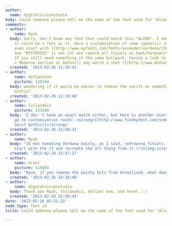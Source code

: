 ```yaml
---
author:
  name: digitalvisionstudio
body: Could someone please tell me the name of the font used for "Alien"
comments:
- author:
    name: Ryuk
  body: Sorry, don't know any font that could match this "ALIEN". I don't even think
    it could be a font as it, more a customization of some (generic) sans. You could
    even start with [[http://www.myfonts.com/fonts/ascender/verdana/|Verdana]] (the
    one "MYSTERIES" is set in) and rework all finials as hook/harpoon/trident/claw.
    If you still need something in the same ballpark, having a look to the [[http://www.dafont.com/theme.php?cat=402&text=ALIEN&fpp=50|Gothic
    > Moderne section at DaFont]] may worth a shot ([[http://www.dafont.com/unrealised.font?fpp=50&text=ALIEN|Unreleased]]...).
  created: '2013-02-26 11:18:41'
- author:
    name: defiantone
    picture: 126244
  body: wondering if it would be easier to remove the serifs on something like Copperplate
    Gothic?
  created: '2013-02-26 11:19:40'
- author:
    name: fvilanakis
    picture: 123289
  body: 'I don''t have an exact match either, but here is another start point if you
    go to customization route: <strong>[[http://www.findmyfont.com/index.php/fonts/font-preview?fset=ITC&ffam=ITC%20Serif%20Gothic%20-%20Regular&fid=c94f629ae662e045441d45b41eef0256&fsize=60&text=ALIEN&fit=1|ITC
    Serif Gothic]]</strong>'
  created: '2013-02-26 12:58:31'
- author:
    name: Ryuk
  body: "15 min tweaking Verdana mainly, as I said, redrawing finials. You can even
    start with the /I and recreate the all thing from it.\r\n[img:sites/default/files/old-images/alien_4732.png]"
  created: '2013-02-26 13:47:37'
- author:
    name: hrant
    picture: 110403
  body: "Ryuk, if you remove the pointy bits from Unrealised, what does it look like?\r\n\r\nhhp\r\n"
  created: '2013-02-26 14:24:48'
- author:
    name: digitalvisionstudio
  body: Thank you Ryuk, fvilanakis, defiant one, and hrant :-)
  created: '2013-02-26 22:59:43'
date: '2013-02-26 05:31:22'
node_type: font_id
title: Could someone please tell me the name of the font used for "Alien"

---
```

